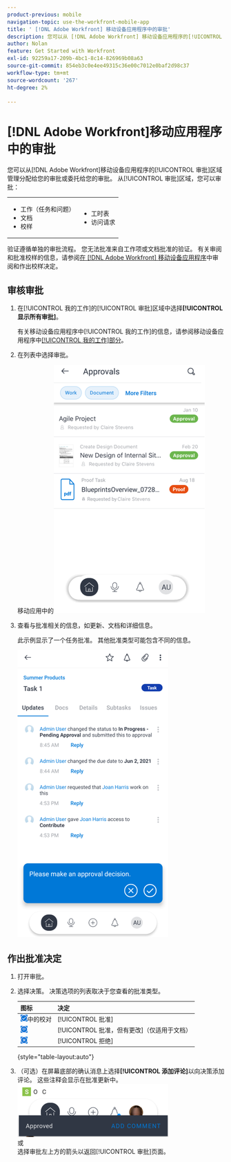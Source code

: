 ```yaml
---
product-previous: mobile
navigation-topic: use-the-workfront-mobile-app
title: ' [!DNL Adobe Workfront] 移动设备应用程序中的审批'
description: 您可以从 [!DNL Adobe Workfront] 移动设备应用程序的[!UICONTROL 审批]区域管理分配给您的审批或委托给您的审批。
author: Nolan
feature: Get Started with Workfront
exl-id: 92259a17-209b-4bc1-8c14-826969b08a63
source-git-commit: 854eb3c0e4ee49315c36e00c7012e0baf2d98c37
workflow-type: tm+mt
source-wordcount: '267'
ht-degree: 2%

---
```


# [!DNL Adobe Workfront]移动应用程序中的审批

您可以从[!DNL Adobe Workfront]移动设备应用程序的[!UICONTROL 审批]区域管理分配给您的审批或委托给您的审批。 从[!UICONTROL 审批]区域，您可以审批：

<table style="table-layout:auto"> 
 <col> 
 <col> 
 <tbody> 
  <tr> 
   <td> 
    <ul> 
     <li>工作（任务和问题）</li> 
     <li>文档</li> 
     <li>校样 </li> 
    </ul> </td> 
   <td> 
    <ul> 
     <li>工时表</li> 
     <li>访问请求</li> 
    </ul> </td> 
  </tr> 
 </tbody> 
</table>

验证遵循单独的审批流程。 您无法批准来自工作项或文档批准的验证。 有关审阅和批准校样的信息，请参阅[在 [!DNL Adobe Workfront] 移动设备应用程序](../../../workfront-basics/mobile-apps/using-the-workfront-mobile-app/work-with-proofs-in-mobile-app.md)中审阅和作出校样决定。

## 审核审批

1. 在[!UICONTROL 我的工作]的[!UICONTROL 审批]区域中选择&#x200B;**[!UICONTROL 显示所有审批]**。

   有关移动设备应用程序中[!UICONTROL 我的工作]的信息，请参阅移动设备应用程序中[[!UICONTROL 我的工作]部分](../../../workfront-basics/mobile-apps/using-the-workfront-mobile-app/my-work-section-mobile.md)。

1. 在列表中选择审批。

   移动应用中的![审批列表](assets/mobile-approvals-adobe-350x574.png)

1. 查看与批准相关的信息，如更新、文档和详细信息。

   此示例显示了一个任务批准。 其他批准类型可能包含不同的信息。

   ![示例任务审批](assets/mobile-taskapproval-350x664.png)

## 作出批准决定

1. 打开审批。
1. 选择决策。 决策选项的列表取决于您查看的批准类型。

   | 图标 | 决定 |
   |---|---|
   | ![批准任务](assets/mobile-approveprooffromtask.png)中的校对 | [!UICONTROL 批准] |
   | ![审批更改自任务的校对](assets/mobile-approveproofwithcommentsfromtask.png) | [!UICONTROL 批准，但有更改]（仅适用于文档） |
   | ![拒绝来自任务的校对](assets/mobile-rejectprooffromtask.png) | [!UICONTROL 拒绝] |

   {style="table-layout:auto"}

1. （可选）在屏幕底部的确认消息上选择&#x200B;**[!UICONTROL 添加评论]**&#x200B;以向决策添加评论。 这些注释会显示在批准更新中。\
   ![添加评论](assets/mobile-addcommenttoapproval-350x123.png)\
   或\
   选择审批左上方的箭头以返回[!UICONTROL 审批]页面。
